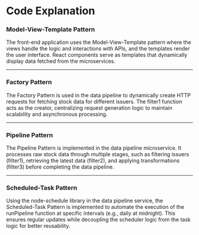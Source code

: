 # Code Explanation

### Model-View-Template Pattern

The front-end application uses the Model-View-Template pattern where the views handle the logic and interactions with APIs, and the templates render the user interface. React components serve as templates that dynamically display data fetched from the microservices.

---
### Factory Pattern
The Factory Pattern is used in the data pipeline to dynamically create HTTP requests for fetching stock data for different issuers. The filter1 function acts as the creator, centralizing request generation logic to maintain scalability and asynchronous processing.

---

### Pipeline Pattern

The Pipeline Pattern is implemented in the data pipeline microservice. It processes raw stock data through multiple stages, such as filtering issuers (filter1), retrieving the latest data (filter2), and applying transformations (filter3) before completing the data pipeline.

---

### Scheduled-Task Pattern

Using the node-schedule library in the data pipeline service, the Scheduled-Task Pattern is implemented to automate the execution of the runPipeline function at specific intervals (e.g., daily at midnight). This ensures regular updates while decoupling the scheduler logic from the task logic for better reusability.